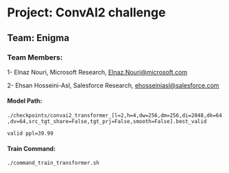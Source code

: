 
# Project: ConvAI2 challenge

## Team: Enigma


### Team Members:

1- Elnaz Nouri, Microsoft Research, Elnaz.Nouri@microsoft.com 

2- Ehsan Hosseini-Asl, Salesforce Research, ehosseiniasl@salesforce.com


#### Model Path:
`./checkpoints/convai2_transformer_[l=2,h=4,dw=256,dm=256,di=2048,dk=64,dv=64,src_tgt_share=False,tgt_prj=False,smooth=False].best_valid`

`valid ppl=39.99`


#### Train Command:
`./command_train_transformer.sh`
